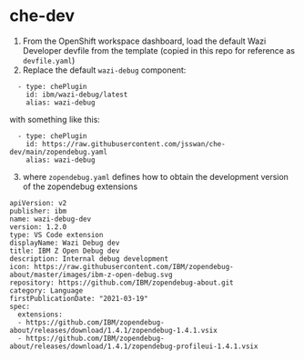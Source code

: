 # che-dev

1) From the OpenShift workspace dashboard, load the default Wazi Developer devfile from the template (copied in this repo for reference as `devfile.yaml`)
2) Replace the default `wazi-debug` component:
```
  - type: chePlugin
    id: ibm/wazi-debug/latest
    alias: wazi-debug
```
with something like this:
```
  - type: chePlugin
    id: https://raw.githubusercontent.com/jsswan/che-dev/main/zopendebug.yaml
    alias: wazi-debug
```
3) where `zopendebug.yaml` defines how to obtain the development version of the zopendebug extensions
```
apiVersion: v2
publisher: ibm
name: wazi-debug-dev
version: 1.2.0
type: VS Code extension
displayName: Wazi Debug dev
title: IBM Z Open Debug dev
description: Internal debug development
icon: https://raw.githubusercontent.com/IBM/zopendebug-about/master/images/ibm-z-open-debug.svg
repository: https://github.com/IBM/zopendebug-about.git
category: Language
firstPublicationDate: "2021-03-19"
spec:
  extensions:
  - https://github.com/IBM/zopendebug-about/releases/download/1.4.1/zopendebug-1.4.1.vsix
  - https://github.com/IBM/zopendebug-about/releases/download/1.4.1/zopendebug-profileui-1.4.1.vsix
```
